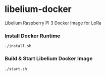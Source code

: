 # libelium-docker
Libelium Raspberry PI 3 Docker Image for LoRa

### Install Docker Runtime
```
./install.sh
```

### Build & Start Libelium Docker Image
```
./start.sh
```
